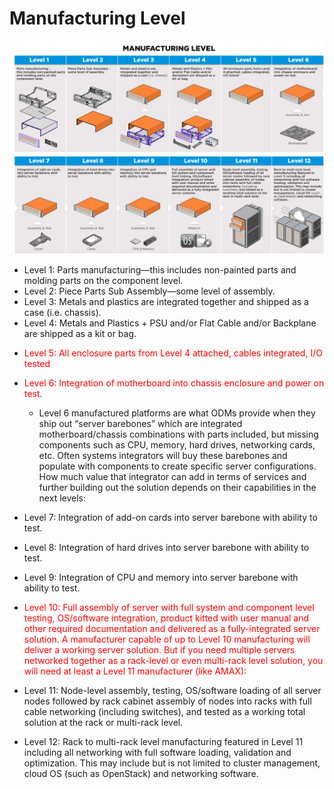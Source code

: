 # Manufacturing Level


![](/Pic/manufacturinglevel.jpg)

- Level 1: Parts manufacturing—this includes non-painted parts and molding parts on the component level.
- Level 2: Piece Parts Sub Assembly—some level of assembly.
- Level 3: Metals and plastics are integrated together and shipped as a case (i.e. chassis).
- Level 4: Metals and Plastics + PSU and/or Flat Cable and/or Backplane are shipped as a kit or bag.

<font color="red">

- Level 5: All enclosure parts from Level 4 attached, cables integrated, I/O tested</font>

<font color="red">

- Level 6: Integration of motherboard into chassis enclosure and power on test.</font>
  - Level 6 manufactured platforms are what ODMs provide when they ship out “server barebones” which are integrated motherboard/chassis combinations with parts included, but missing components such as CPU, memory, hard drives, networking cards, etc. Often systems integrators will buy these barebones and populate with components to create specific server configurations. How much value that integrator can add in terms of services and further building out the solution depends on their capabilities in the next levels: 

- Level 7: Integration of add-on cards into server barebone with ability to test.
- Level 8: Integration of hard drives into server barebone with ability to test.
- Level 9: Integration of CPU and memory into server barebone with ability to test.

<font color="red">

- Level 10: Full assembly of server with full system and component level testing, OS/software integration, product kitted with user manual and other required documentation and delivered as a fully-integrated server solution.
A manufacturer capable of up to Level 10 manufacturing will deliver a working server solution. But if you need multiple servers networked together as a rack-level or even multi-rack level solution, you will need at least a 
Level 11 manufacturer (like AMAX):</font>

- Level 11: Node-level assembly, testing, OS/software loading of all server nodes followed by rack cabinet assembly of nodes into racks with full cable networking (including switches), and tested as a working total solution at the rack or multi-rack level.
- Level 12: Rack to multi-rack level manufacturing featured in Level 11 including all networking with full software loading, validation and optimization. This may include but is not limited to cluster management, cloud OS (such as OpenStack) and networking software.